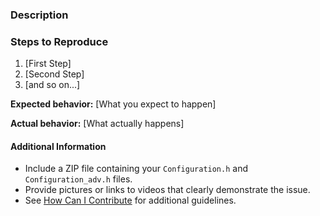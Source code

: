<!--

Have you read Marlin's Code of Conduct? By filing an Issue, you are expected to comply with it, including treating everyone with respect: https://github.com/MarlinFirmware/Marlin/blob/bugfix-2.0.x/.github/code_of_conduct.md

Do you want to ask a question? Are you looking for support? Please don't post here. Instead please use the Marlin Firmware forum at http://forums.reprap.org/list.php?415 or the Marlin Facebook Group https://www.facebook.com/groups/1049718498464482/.

Before filing an issue be sure to test the 1.1 and/or 2.0 "bugfix" branches to see whether the issue is already addressed.

-->

### Description

<!-- Description of the bug or requested feature -->

### Steps to Reproduce

<!-- If this is a Bug Report, please describe the steps needed to reproduce the issue -->

1. [First Step]
2. [Second Step]
3. [and so on...]

**Expected behavior:** [What you expect to happen]

**Actual behavior:** [What actually happens]

#### Additional Information

* Include a ZIP file containing your `Configuration.h` and `Configuration_adv.h` files.
* Provide pictures or links to videos that clearly demonstrate the issue.
* See [How Can I Contribute](#how-can-i-contribute) for additional guidelines.
